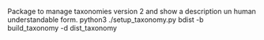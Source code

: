 Package to manage taxonomies version 2 and show a description un human understandable form.
python3 ./setup_taxonomy.py bdist -b build_taxonomy -d dist_taxonomy
